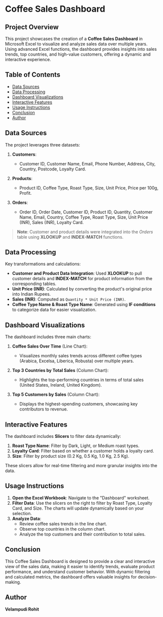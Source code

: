 # Coffee Sales Dashboard

## Project Overview

This project showcases the creation of a **Coffee Sales Dashboard** in Microsoft Excel to visualize and analyze sales data over multiple years. Using advanced Excel functions, the dashboard provides insights into sales trends, top countries, and high-value customers, offering a dynamic and interactive experience.

## Table of Contents

- [Data Sources](#data-sources)
- [Data Processing](#data-processing)
- [Dashboard Visualizations](#dashboard-visualizations)
- [Interactive Features](#interactive-features)
- [Usage Instructions](#usage-instructions)
- [Conclusion](#conclusion)
- [Author](#author)

## Data Sources

The project leverages three datasets:

1. **Customers**:
   - Customer ID, Customer Name, Email, Phone Number, Address, City, Country, Postcode, Loyalty Card.
   
2. **Products**:
   - Product ID, Coffee Type, Roast Type, Size, Unit Price, Price per 100g, Profit.
   
3. **Orders**:
   - Order ID, Order Date, Customer ID, Product ID, Quantity, Customer Name, Email, Country, Coffee Type, Roast Type, Size, Unit Price (INR), Sales (INR), Loyalty Card.

> **Note**: Customer and product details were integrated into the *Orders* table using **XLOOKUP** and **INDEX-MATCH** functions.

## Data Processing

Key transformations and calculations:

- **Customer and Product Data Integration**: Used **XLOOKUP** to pull customer details and **INDEX-MATCH** for product information from the corresponding tables.
- **Unit Price (INR)**: Calculated by converting the product's original price into Indian Rupees.
- **Sales (INR)**: Computed as `Quantity * Unit Price (INR)`.
- **Coffee Type Name & Roast Type Name**: Generated using **IF conditions** to categorize data for easier visualization.

## Dashboard Visualizations

The dashboard includes three main charts:

1. **Coffee Sales Over Time** (Line Chart): 
   - Visualizes monthly sales trends across different coffee types (Arabica, Excelsa, Liberica, Robusta) over multiple years.
   
2. **Top 3 Countries by Total Sales** (Column Chart): 
   - Highlights the top-performing countries in terms of total sales (United States, Ireland, United Kingdom).

3. **Top 5 Customers by Sales** (Column Chart): 
   - Displays the highest-spending customers, showcasing key contributors to revenue.

## Interactive Features

The dashboard includes **Slicers** to filter data dynamically:

1. **Roast Type Name**: Filter by Dark, Light, or Medium roast types.
2. **Loyalty Card**: Filter based on whether a customer holds a loyalty card.
3. **Size**: Filter by product size (0.2 Kg, 0.5 Kg, 1.0 Kg, 2.5 Kg).

These slicers allow for real-time filtering and more granular insights into the data.

## Usage Instructions

1. **Open the Excel Workbook**: Navigate to the "Dashboard" worksheet.
2. **Filter Data**: Use the slicers on the right to filter by Roast Type, Loyalty Card, and Size. The charts will update dynamically based on your selection.
3. **Analyze Data**:
   - Review coffee sales trends in the line chart.
   - Observe top countries in the column chart.
   - Analyze the top customers and their contribution to total sales.

## Conclusion

This Coffee Sales Dashboard is designed to provide a clear and interactive view of the sales data, making it easier to identify trends, evaluate product performance, and understand customer behavior. With dynamic filtering and calculated metrics, the dashboard offers valuable insights for decision-making.

## Author

**Velampudi Rohit** 
